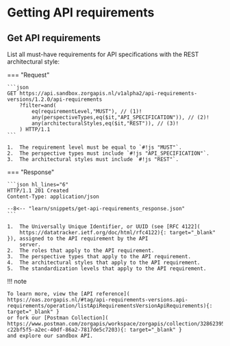 ﻿# Getting API requirements

## Get API requirements

List all must-have requirements for API specifications with the REST architectural style:

=== "Request"

    ```json
    GET https://api.sandbox.zorgapis.nl/v1alpha2/api-requirements-versions/1.2.0/api-requirements
        ?filter=and(
            eq(requirementLevel,"MUST"), // (1)!
            any(perspectiveTypes,eq($it,"API_SPECIFICATION")), // (2)!
            any(architecturalStyles,eq($it,"REST")), // (3)!
        ) HTTP/1.1
    ```

    1.  The requirement level must be equal to `#!js "MUST"`.
    2.  The perspective types must include `#!js "API_SPECIFICATION"`.
    3.  The architectural styles must include `#!js "REST"`.

=== "Response"

    ```json hl_lines="6"
    HTTP/1.1 201 Created
    Content-Type: application/json

    --8<-- "learn/snippets/get-api-requirements_response.json"
    ```

    1.  The Universally Unique Identifier, or UUID (see [RFC 4122](
        https://datatracker.ietf.org/doc/html/rfc4122){: target="_blank" }), assigned to the API requirement by the API
        server.
    2.  The roles that apply to the API requirement.
    3.  The perspective types that apply to the API requirement.
    4.  The architectural styles that apply to the API requirement.
    5.  The standardization levels that apply to the API requirement.

!!! note

    To learn more, view the [API reference](
    https://oas.zorgapis.nl/#tag/api-requirements-versions.api-requirements/operation/listApiRequirementsVersionApiRequirements){: target="_blank" }
    or fork our [Postman Collection](
    https://www.postman.com/zorgapis/workspace/zorgapis/collection/32862395-c22bf5f5-a2ec-40df-86a2-7817de5c7203){: target="_blank" }
    and explore our sandbox API.